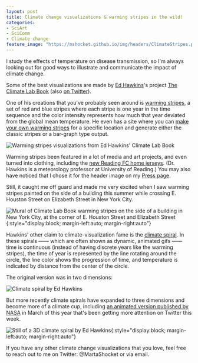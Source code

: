 ```yaml
---
layout: post
title: Climate change visualizations & warming stripes in the wild!
categories:
- SciArt
- SciComm
- Climate change
feature_image: "https://mshocket.github.io/img/headers/ClimateStripes.png"
---
```


I study the effects of temperature on disease transmission, so I'm always looking out for good ways to illustrate and communicate the impact of climate change.

Some of the best visualizations are made by [Ed Hawkins](https://twitter.com/ed_hawkins)'s project [The Climate Lab Book](https://www.climate-lab-book.ac.uk/) (also [on Twitter](https://twitter.com/ClimateLabBook)).

One of his creations that you've probably seen around is [warming stripes](https://www.climate-lab-book.ac.uk/warming-stripes/), a set of red and blue stripes where each stripe is one year in the time sequence and the color intensity represents how much that year deviated from the global mean temperature. He even has a site where you can [make your own warming stripes](https://showyourstripes.info/) for a specific location and generate either the classic stripes or a bar-graph type output.

![Warming stripes visualizations from Ed Hawkins' Climate Lab Book](https://mshocket.github.io/img/blogposts/WarmingStripes.png)

Warming stripes been featured in a lot of media and art projects, and even turned into clothing, including the [new Reading FC home jerseys](https://twitter.com/ed_hawkins/status/1551509482559025152). (Dr. Hawkins is a meteorology professor at University of Reading.) You may also have noticed that I chose it for the header image on my [Press page](https://mshocket.github.io/press/).

Still, it caught me off guard and made me very excited when I saw warming stripes painted on the side of a building this summer while crossing E. Houston Street on Elizabeth Street in New York City.

![Mural of Climate Lab Book warming stripes on the side of a building in New York City, at the corner of E. Houston Street and Elizabeth Street](https://mshocket.github.io/img/blogposts/WarmingStripesBuilding.jpg){:style="display:block; margin-left:auto; margin-right:auto"}

Hawkins' other claim to climate-visualization fame is the [climate spiral](https://www.climate-lab-book.ac.uk/spirals/). In these spirals —— which are often shown as dynamic, animated gifs —— time is continuous (instead of having discrete years like the warming stripes), the time of year is represented by the line rotating around the circle, the line color shows the progression of time, and temperature is indicated by distance from the center of the circle.

The original version was in two dimensions:

![Climate spiral by Ed Hawkins](https://mshocket.github.io/img/blogposts/ClimateSpiral_2020_Large.gif)

But more recently climate spirals have expanded to three dimensions and become more of a climate cup, including [an animated version published by NASA](https://svs.gsfc.nasa.gov/4975) in March of this year that's been getting more attention on Twitter this week.

![Still of a 3D climate spiral by Ed Hawkins](https://mshocket.github.io/img/blogposts/ClimateCup.png){:style="display:block; margin-left:auto; margin-right:auto"}

If you have any other climate change visualizations that you love, feel free to reach out to me on Twitter: @MartaShocket or via email. 